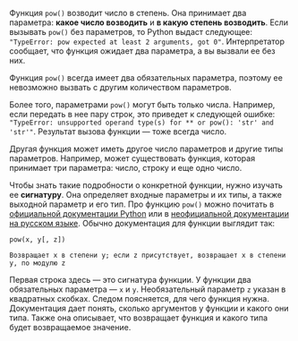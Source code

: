 Функция `pow()` возводит число в степень. Она принимает два параметра: **какое число возводить** и **в какую степень возводить**. Если вызывать `pow()` без параметров, то Python выдаст следующее: `"TypeError: pow expected at least 2 arguments, got 0"`. Интерпретатор сообщает, что функция ожидает два параметра, а вы вызвали ее без них.

Функция `pow()` всегда имеет два обязательных параметра, поэтому ее невозможно вызвать с другим количеством параметров.

Более того, параметрами `pow()` могут быть только числа. Например, если передать в нее пару строк, это приведет к следующей ошибке: `"TypeError: unsupported operand type(s) for ** or pow(): 'str' and 'str'"`. Результат вызова функции — тоже всегда число.

Другая функция может иметь другое число параметров и другие типы параметров. Например, может существовать функция, которая принимает три параметра: число, строку и еще одно число.

Чтобы знать такие подробности о конкретной функции, нужно изучать ее **сигнатуру**. Она определяет входные параметры и их типы, а также выходной параметр и его тип. Про функцию `pow()` можно почитать в [официальной документации Python](https://docs.python.org/3/library/functions.html?highlight=pow#pow) или в [неофициальной документации на русском языке](https://docs-python.ru/tutorial/vstroennye-funktsii-interpretatora-python/funktsija-pow/). Обычно документация для функции выглядит так:

```text
pow(x, y[, z])

Возвращает x в степени y; если z присутствует, возвращает x в степени y, по модулю z
```

Первая строка здесь — это сигнатура функции. У функции два обязательных параметра — `x` и `y`. Необязательный параметр `z` указан в квадратных скобках. Следом поясняется, для чего функция нужна. Документация дает понять, сколько аргументов у функции и какого они типа. Также она описывает, что возвращает функция и какого типа будет возвращаемое значение.
